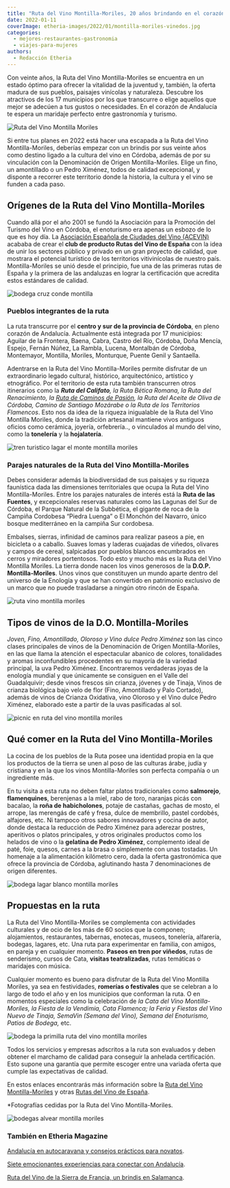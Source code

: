 ```yaml
---
title: "Ruta del Vino Montilla-Moriles, 20 años brindando en el corazón de Andalucía"
date: 2022-01-11
coverImage: etheria-images/2022/01/montilla-moriles-vinedos.jpg
categories: 
  - mejores-restaurantes-gastronomia
  - viajes-para-mujeres
authors: 
  - Redacción Etheria
---
```


Con veinte años, la Ruta del Vino Montilla-Moriles se encuentra en un estado óptimo para ofrecer la vitalidad de la juventud y, también, la oferta madura de sus pueblos, paisajes vinícolas y naturaleza. Descubre los atractivos de los 17 municipios por los que transcurre o elige aquellos que mejor se adecúen a tus gustos o necesidades. En el corazón de Andalucía te espera un maridaje perfecto entre gastronomía y turismo.

![Ruta del Vino Montilla Moriles](etheria-images/2022/01/montilla-moriles-1.jpg "Un paseo entre viñas de la Ruta del Vino Montilla-Moriles.")

Si entre tus planes en 2022 está hacer una escapada a la Ruta del Vino Montilla-Moriles, 
deberías empezar con un brindis por sus veinte años como destino ligado a la cultura del 
vino en Córdoba, además de por su vinculación con la Denominación de Origen 
Montilla-Moriles. Elige un fino, un amontillado o un Pedro Ximénez, todos de calidad 
excepcional, y disponte a recorrer este territorio donde la historia, la cultura y el 
vino se funden a cada paso. 

## Orígenes de la Ruta del Vino Montilla-Moriles

Cuando allá por el año 2001 se fundó la Asociación para la Promoción del Turismo del 
Vino en Córdoba, el enoturismo era apenas un esbozo de lo que es hoy día. La [Asociación 
Española de Ciudades del Vino (ACEVIN)](https://www.acevin.es/) acababa de crear el 
**club de producto Rutas del Vino de España** con la idea de unir los sectores público y 
privado en un gran proyecto de calidad, que mostrara el potencial turístico de los 
territorios vitivinícolas de nuestro país. Montilla-Moriles se unió desde el principio, 
fue una de las primeras rutas de España y la primera de las andaluzas en lograr la 
certificación que acredita estos estándares de calidad. 

![bodega cruz conde montilla](etheria-images/2022/01/bodega-CruzConde.jpg "Bodegas Cruz Conde.")

### Pueblos integrantes de la ruta

La ruta transcurre por el **centro y sur de la provincia de Córdoba**, en pleno corazón 
de Andalucía. Actualmente está integrada por 17 municipios: Aguilar de la Frontera, 
Baena, Cabra, Castro del Río, Córdoba, Doña Mencía, Espejo, Fernán Núñez, La Rambla, 
Lucena, Montalbán de Córdoba, Montemayor, Montilla, Moriles, Monturque, Puente Genil y 
Santaella. 

Adentrarse en la Ruta del Vino Montilla-Moriles permite disfrutar de un extraordinario 
legado cultural, histórico, arquitectónico, artístico y etnográfico. Por el territorio 
de esta ruta también transcurren otros itinerarios como la _**Ruta del Califato**, la 
Ruta Bética Romana, la Ruta del Renacimiento, la [Ruta de Caminos de 
Pasión](https://etheriamagazine.com/2019/12/06/caminos-pasion-ruta-10-pueblos-de-andalucia/), 
la Ruta del Aceite de Oliva de Córdoba, Camino de Santiago Mozárabe o la Ruta de los 
Territorios Flamencos_. Esto nos da idea de la riqueza inigualable de la Ruta del Vino 
Montilla Moriles, donde la tradición artesanal mantiene vivos antiguos oficios como 
cerámica, joyería, orfebrería.., o vinculados al mundo del vino, como la **tonelería** y 
la **hojalatería**. 

![tren turistico lagar el monte montilla moriles](etheria-images/2022/01/Tren-turistico-Lagar-El-Monte.jpg "Tren turístico de las Bodegas Lagar El Monte.")

### Parajes naturales de la Ruta del Vino Montilla-Moriles

Debes considerar además la biodiversidad de sus paisajes y su riqueza faunística dada 
las dimensiones territoriales que ocupa la Ruta del Vino Montilla-Moriles. Entre los 
parajes naturales de interés está la **Ruta de las Fuentes**, y excepcionales reservas 
naturales como las Lagunas del Sur de Córdoba, el Parque Natural de la Subbética, el 
gigante de roca de la Campiña Cordobesa “Piedra Luenga” o El Monchón del Navarro, único 
bosque mediterráneo en la campiña Sur cordobesa. 

Embalses, sierras, infinidad de caminos para realizar paseos a pie, en bicicleta o a 
caballo. Suaves lomas y laderas cuajadas de viñedos, olivares y campos de cereal, 
salpicadas por pueblos blancos encumbrados en cerros y miradores portentosos. Todo esto 
y mucho más es la Ruta del Vino Montilla Moriles. La tierra donde nacen los vinos 
generosos de la **D.O.P. Montilla-Moriles**. Unos vinos que constituyen un mundo aparte 
dentro del universo de la Enología y que se han convertido en patrimonio exclusivo de un 
marco que no puede trasladarse a ningún otro rincón de España. 

![ruta vino montilla moriles](etheria-images/2022/01/brindis-montilla-moriles.jpg "Un brindis entre viñedos es una actividad imprescindible.")

## Tipos de vinos de la D.O. Montilla-Moriles

_Joven, Fino, Amontillado, Oloroso y Vino dulce Pedro Ximénez_ son las cinco clases 
principales de vinos de la Denominación de Origen Montilla-Moriles, en las que llama la 
atención el espectacular abanico de colores, tonalidades y aromas inconfundibles 
procedentes en su mayoría de la variedad principal, la uva Pedro Ximénez. Encontraremos 
verdaderas joyas de la enología mundial y que únicamente se consiguen en el Valle del 
Guadalquivir; desde vinos frescos sin crianza, jóvenes y de Tinaja, Vinos de crianza 
biológica bajo velo de flor (Fino, Amontillado y Palo Cortado), además de vinos de 
Crianza Oxidativa, vino Oloroso y el Vino dulce Pedro Ximénez, elaborado este a partir 
de la uvas pasificadas al sol. 

![picnic en ruta del vino montilla moriles](etheria-images/2022/01/montilla-moriles-picnic.jpg "Algunas bodegas organizan atractivos pícnics entre las vides.")

## Qué comer en la Ruta del Vino Montilla-Moriles

La cocina de los pueblos de la Ruta posee una identidad propia en la que los productos 
de la tierra se unen al poso de las culturas árabe, judía y cristiana y en la que los 
vinos Montilla-Moriles son perfecta compañía o un ingrediente más. 

En tu visita a esta ruta no deben faltar platos tradicionales como **salmorejo**, 
**flamenquines**, berenjenas a la miel, rabo de toro, naranjas picás con bacalao, la 
**roña de habicholones**, potaje de castañas, gachas de mosto, el arrope, las merengás 
de café y fresa, dulce de membrillo, pastel cordobés, alfajores, etc. Ni tampoco otros 
sabores innovadores y cocina de autor, donde destaca la reducción de Pedro Ximénez para 
aderezar postres, aperitivos o platos principales, y otros originales productos como los 
helados de vino o la **gelatina de Pedro Ximénez**, complemento ideal de paté, foie, 
quesos, carnes a la brasa o simplemente con unas tostadas. Un homenaje a la alimentación 
kilómetro cero, dada la oferta gastronómica que ofrece la provincia de Córdoba, 
aglutinando hasta 7 denominaciones de origen diferentes. 

![bodega lagar blanco montilla moriles](etheria-images/2022/01/bodega-Lagar-Blanco.jpg "Bodega Lagar Blanco.")

## Propuestas en la ruta

La Ruta del Vino Montilla-Moriles se complementa con actividades culturales y de ocio de 
los más de 60 socios que la componen; alojamientos, restaurantes, tabernas, enotecas, 
museos, tonelería, alfarería, bodegas, lagares, etc. Una ruta para experimentar en 
familia, con amigos, en pareja y en cualquier momento. **Paseos en tren por viñedos**, 
rutas de senderismo, cursos de Cata, **visitas teatralizadas**, rutas temáticas o 
maridajes con música. 

Cualquier momento es bueno para disfrutar de la Ruta del Vino Montilla Moriles, ya sea 
en festividades, **romerías o festivales** que se celebran a lo largo de todo el año y 
en los municipios que conforman la ruta. O en momentos especiales como la celebración de 
_la Cata del Vino Montilla- Moriles, la Fiesta de la Vendimia, Cata Flamenca; la Feria y 
Fiestas del Vino Nuevo de Tinaja, SemaVin (Semana del Vino), Semana del Enoturismo, 
Patios de Bodega,_ etc. 

![bodega la primilla ruta del vino montilla moriles](etheria-images/2022/01/bodega-La-Primilla.jpg "Bodega La Primilla, en Montilla.")

Todos los servicios y empresas adscritos a la ruta son evaluados y deben obtener el 
marchamo de calidad para conseguir la anhelada certificación. Esto supone una garantía 
que permite escoger entre una variada oferta que cumple las expectativas de calidad. 

En estos enlaces encontrarás más información sobre la [Ruta del Vino 
Montilla-Moriles](https://www.turismoyvino.es/) y otras [Rutas del Vino de 
España](https://wineroutesofspain.com/). 

\*Fotografías cedidas por la Ruta del Vino Montilla-Moriles. 

![bodegas alvear montilla moriles](etheria-images/2022/01/Visita-Alvear.jpg "Visita Bodegas Alvear.")

### También en Etheria Magazine

[Andalucía en autocaravana y consejos prácticos para 
novatos](https://etheriamagazine.com/2021/04/07/consejos-rutas-andalucia-en-autocaravana/). 

[Siete emocionantes experiencias para conectar con 
Andalucía](https://etheriamagazine.com/2021/07/16/experiencias-para-conectar-con-andalucia/). 

[Ruta del Vino de la Sierra de Francia, un brindis en 
Salamanca](https://etheriamagazine.com/2021/08/11/plan-con-amigas-ruta-del-vino-sierra-de-francia/).
